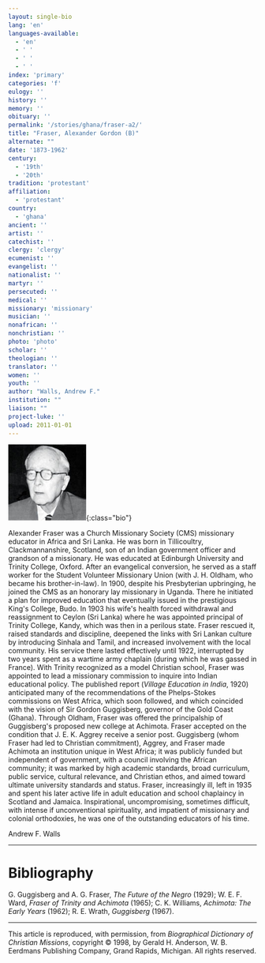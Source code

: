 ```yaml
---
layout: single-bio
lang: 'en'
languages-available:
  - 'en'
  - ' '
  - ' '
  - ' '
index: 'primary'
categories: 'f'
eulogy: ''
history: ''
memory: ''
obituary: ''
permalink: '/stories/ghana/fraser-a2/'
title: "Fraser, Alexander Gordon (B)"
alternate: ""
date: '1873-1962'
century:
  - '19th'
  - '20th'
tradition: 'protestant'
affiliation:
  - 'protestant'
country:
  - 'ghana'
ancient: ''
artist: ''
catechist: ''
clergy: 'clergy'
ecumenist: ''
evangelist: ''
nationalist: ''
martyr: ''
persecuted: ''
medical: ''
missionary: 'missionary'
musician: ''
nonafrican: ''
nonchristian: ''
photo: 'photo'
scholar: ''
theologian: ''
translator: ''
women: ''
youth: ''
author: "Walls, Andrew F."
institution: ""
liaison: ""
project-luke: ''
upload: 2011-01-01
---
```


![Alexander Gordon Fraser](/images/bio-pics/ghana/fraser-a2/Fraser_small.jpg){:class="bio"}

Alexander Fraser was a Church Missionary Society (CMS) missionary educator in Africa and Sri Lanka. He was born in Tillicoultry, Clackmannanshire, Scotland, son of an Indian government officer and grandson of a missionary. He was educated at Edinburgh University and Trinity College, Oxford. After an evangelical conversion, he served as a staff worker for the Student Volunteer Missionary Union (with J. H. Oldham, who became his brother-in-law). In 1900, despite his Presbyterian upbringing, he joined the CMS as an honorary lay missionary in Uganda. There he initiated a plan for improved education that eventually issued in the prestigious King's College, Budo. In 1903 his wife's health forced withdrawal and reassignment to Ceylon (Sri Lanka) where he was appointed principal of Trinity College, Kandy, which was then in a perilous state. Fraser rescued it, raised standards and discipline, deepened the links with Sri Lankan culture by introducing Sinhala and Tamil, and increased involvement with the local community. His service there lasted effectively until 1922, interrupted by two years spent as a wartime army chaplain (during which he was gassed in France). With Trinity recognized as a model Christian school, Fraser was appointed to lead a missionary commission to inquire into Indian educational policy. The published report (*Village Education in India*, 1920) anticipated many of the recommendations of the Phelps-Stokes commissions on West Africa, which soon followed, and which coincided with the vision of Sir Gordon Guggisberg, governor of the Gold Coast (Ghana). Through Oldham, Fraser was offered the principalship of Guggisberg's proposed new college at Achimota. Fraser accepted on the condition that J. E. K. Aggrey receive a senior post. Guggisberg (whom Fraser had led to Christian commitment), Aggrey, and Fraser made Achimota an institution unique in West Africa; it was publicly funded but independent of government, with a council involving the African community; it was marked by high academic standards, broad curriculum, public service, cultural relevance, and Christian ethos, and aimed toward ultimate university standards and status. Fraser, increasingly ill, left in 1935 and spent his later active life in adult education and school chaplaincy in Scotland and Jamaica. Inspirational, uncompromising, sometimes difficult, with intense if unconventional spirituality, and impatient of missionary and colonial orthodoxies, he was one of the outstanding educators of his time.

Andrew F. Walls

---

# Bibliography

G. Guggisberg and A. G. Fraser, *The Future of the Negro* (1929); W. E. F. Ward, *Fraser of Trinity and Achimota* (1965); C. K. Williams, *Achimota: The Early Years* (1962); R. E. Wrath, *Guggisberg* (1967).

---

This article is reproduced, with permission, from *Biographical Dictionary of Christian Missions*, copyright © 1998, by Gerald H. Anderson, W. B. Eerdmans Publishing Company, Grand Rapids, Michigan. All rights reserved.
